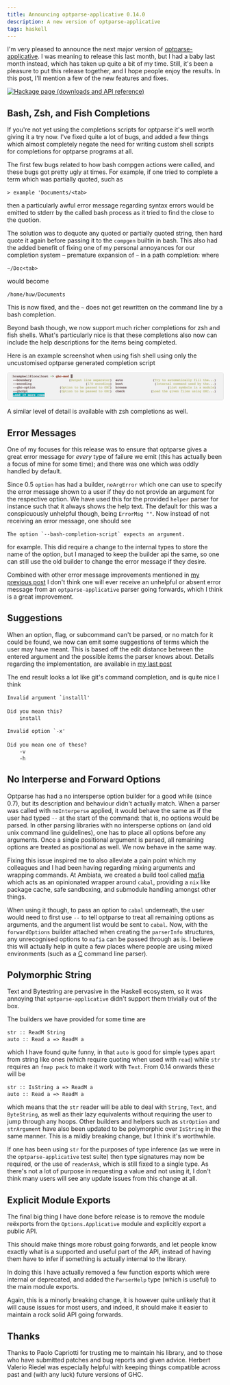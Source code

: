 ```yaml
---
title: Announcing optparse-applicative 0.14.0
description: A new version of optparse-applicative
tags: haskell
---
```


I'm very pleased to announce the next major version of
[optparse-applicative](https://github.com/pcapriotti/optparse-applicative).
I was meaning to release this last month, but I had a baby last
month instead, which has taken up quite a bit of my time. Still,
it's been a pleasure to put this release together, and I hope people
enjoy the results. In this post, I'll mention a few of the new
features and fixes.

[![Hackage page (downloads and API reference)][hackage-png]][hackage]

Bash, Zsh, and Fish Completions
-------------------------------

If you're not yet using the completions scripts for optparse it's
well worth giving it a try now. I've fixed quite a lot of bugs,
and added a few things which almost completely negate the need for
writing custom shell scripts for completions for optparse programs
at all.

The first few bugs related to how bash compgen actions were called,
and these bugs got pretty ugly at times. For example, if one tried
to complete a term which was partially quoted, such as
```
> example 'Documents/<tab>
```
then a particularly awful error message regarding syntax errors
would be emitted to stderr by the called bash process as it tried
to find the close to the quotion.

The solution was to dequote any quoted or partially quoted string,
then hard quote it again before passing it to the `compgen` builtin
in bash. This also had the added benefit of fixing one of my personal
annoyances for our completion system – premature expansion of `~` in
a path completion: where
```
~/Doc<tab>
```
would become
```
/home/huw/Documents
```
This is now fixed, and the `~` does not get rewritten on the command
line by a bash completion.

Beyond bash though, we now support much richer completions for zsh
and fish shells. What's particularly nice is that these completions
also now can include the help descriptions for the items being
completed.

Here is an example screenshot when using fish shell using only the
uncustomised optparse generated completion script

<img src="/images/fish-completions.png" alt="Fish Completion" class="u-full-width" style="border-radius: 4px; border: 1px solid #E1E1E1;"/>

A similar level of detail is available with zsh completions as well.

Error Messages
--------------

One of my focuses for this release was to ensure that optparse
gives a great error message for *every* type of failure we emit (this
has actually been a focus of mine for some time); and there was one
which was oddly handled by default.

Since 0.5 `option` has had a builder, `noArgError` which one can use
to specify the error message shown to a user if they do not provide
an argument for the respective option. We have used this for the
provided `helper` parser for instance such that it always shows the
help text. The default for this was a conspicuously unhelpful though,
being `ErrorMsg ""`. Now instead of not receiving an error message,
one should see
```
The option `--bash-completion-script` expects an argument.
```
for example. This did require a change to the internal types to store
the name of the option, but I managed to keep the builder api the
same, so one can still use the old builder to change the error message
if they desire.

Combined with other error message improvements mentioned in [my previous
post](/posts/2017-02-28-maintaining-optparse-applicative.html) I don't
think one will ever receive an unhelpful or absent error message from an
`optparse-applicative` parser going forwards, which I think is a great
improvement.

Suggestions
-----------

When an option, flag, or subcommand can't be parsed, or no match
for it could be found, we now can emit some suggestions of terms which
the user may have meant. This is based off the edit distance between
the entered argument and the possible items the parser knows about.
Details regarding the implementation, are available in [my last
post](/posts/2017-02-28-maintaining-optparse-applicative.html)

The end result looks a lot like git's command completion, and is quite
nice I think
```
Invalid argument `installl'

Did you mean this?
    install
```
```
Invalid option `-x'

Did you mean one of these?
    -v
    -h
```

No Interperse and Forward Options
---------------------------------

Optparse has had a no intersperse option builder for a good while
(since 0.7), but its description and behaviour didn't actually
match. When a parser was called with `noInterperse` applied, it
would behave the same as if the user had typed `--` at the start
of the command: that is, no options would be parsed. In other parsing
libraries with no intersperse options on (and old unix command line
guidelines), one has to place all options before any arguments.
Once a single positional argument is parsed, all remaining options
are treated as positional as well. We now behave in the same way.

Fixing this issue inspired me to also alleviate a pain point which
my colleagues and I had been having regarding mixing arguments and
wrapping commands. At Ambiata, we created a build tool called
[mafia][mafia] which acts as an opinionated wrapper around `cabal`,
providing a `nix` like package cache, safe sandboxing, and submodule
handling amongst other things.

When using it though, to pass an option to `cabal` underneath, the
user would need to first use `--` to tell optparse to treat all
remaining options as arguments, and the argument list would be sent
to `cabal`. Now, with the `forwardOptions` builder attached when
creating the `parserInfo` structures, any unrecognised options to
`mafia` can be passed through as is. I believe this will actually
help in quite a few places where people are using mixed environments
(such as a [C](https://github.com/pcapriotti/optparse-applicative/pull/259)
command line parser).

Polymorphic String
------------------

Text and Bytestring are pervasive in the Haskell ecosystem, so it
was annoying that `optparse-applicative` didn't support them trivially
out of the box.

The builders we have provided for some time are
```
str :: ReadM String
auto :: Read a => ReadM a
```
which I have found quite funny, in that `auto` is good for simple types
apart from string like ones (which require quoting when used with `read`)
while `str` requires an `fmap pack` to make it work with `Text`. From 0.14
onwards these will be
```
str :: IsString a => ReadM a
auto :: Read a => ReadM a
```
which means that the `str` reader will be able to deal with `String`,
`Text`, and `ByteString`, as well as their lazy equivalents without
requiring the user to jump through any hoops. Other builders and
helpers such as `strOption` and `strArgument` have also been updated
to be polymorphic over `IsString` in the same manner. This is a mildly
breaking change, but I think it's worthwhile.

If one has been using `str` for the purposes of type inference (as
we were in the `optparse-applicative` test suite) then type signatures
may now be required, or the use of `readerAsk`, which is still fixed
to a single type. As there's not a lot of purpose in requesting a
value and not using it, I don't think many users will see any update
issues from this change at all.

Explicit Module Exports
----------------------------

The final big thing I have done before release is to remove the
module reëxports from the `Options.Applicative` module and explicitly
export a public API.

This should make things more robust going forwards, and let people
know exactly what is a supported and useful part of the API, instead
of having them have to infer if something is actually internal to the
library.

In doing this I have actually removed a few function exports which
were internal or deprecated, and added the `ParserHelp` type (which
is useful) to the main module exports.

Again, this is a minorly breaking change, it is however quite
unlikely that it will cause issues for most users, and indeed, it
should make it easier to maintain a rock solid API going forwards.



Thanks
------

Thanks to Paolo Capriotti for trusting me to maintain his library, and
to those who have submitted patches and bug reports and given advice.
Herbert Valerio Riedel was especially helpful with keeping things
compatible across past and (with any luck) future versions of GHC.

 [mafia]: https://github.com/ambiata/mafia
 [hackage]: https://hackage.haskell.org/package/optparse-applicative-0.14.0.0
 [hackage-png]: https://img.shields.io/badge/hackage-v0.14.0.0-orange.svg
